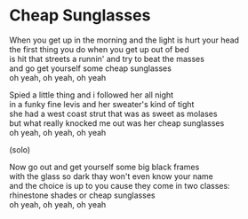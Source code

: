 # Cheap Sunglasses  
  
When you get up in the morning and the light is hurt your head  
the first thing you do when you get up out of bed  
is hit that streets a runnin' and try to beat the masses  
and go get yourself some cheap sunglasses  
oh yeah, oh yeah, oh yeah
  
Spied a little thing and i followed her all night  
in a funky fine levis and her sweater's kind of tight  
she had a west coast strut that was as sweet as molases  
but what really knocked me out was her cheap sunglasses  
oh yeah, oh yeah, oh yeah
  
(solo)
  
Now go out and get yourself some big black frames  
with the glass so dark thay won't even know your name  
and the choice is up to you cause they come in two classes:  
rhinestone shades or cheap sunglasses  
oh yeah, oh yeah, oh yeah
